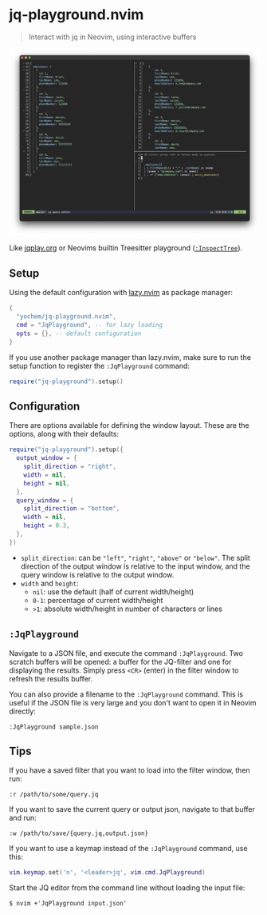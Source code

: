 # jq-playground.nvim

> Interact with jq in Neovim, using interactive buffers

![Example screenshot](example/screenshot.png)

Like [jqplay.org](https://jqplay.org) or Neovims builtin Treesitter playground
([`:InspectTree`](https://neovim.io/doc/user/treesitter.html#%3AInspectTree)).

## Setup

Using the default configuration with
[lazy.nvim](https://github.com/folke/lazy.nvim) as package manager:

```lua
{
  "yochem/jq-playground.nvim",
  cmd = "JqPlayground", -- for lazy loading
  opts = {}, -- default configuration
}
```

If you use another package manager than lazy.nvim, make sure to run the setup
function to register the `:JqPlayground` command:

```lua
require("jq-playground").setup()
```

## Configuration

There are options available for defining the window layout. These are the
options, along with their defaults:

```lua
require("jq-playground").setup({
  output_window = {
    split_direction = "right",
    width = nil,
    height = nil,
  },
  query_window = {
    split_direction = "bottom",
    width = nil,
    height = 0.3,
  },
})
```

- `split_direction`: can be `"left"`, `"right"`, `"above"` or `"below"`. The
  split direction of the output window is relative to the input window, and the
  query window is relative to the output window.
- `width` and `height`:
  - `nil`: use the default (half of current width/height)
  - `0-1`: percentage of current width/height
  - `>1`: absolute width/height in number of characters or lines

## `:JqPlayground`

Navigate to a JSON file, and execute the command `:JqPlayground`. Two scratch
buffers will be opened: a buffer for the JQ-filter and one for displaying the
results. Simply press `<CR>` (enter) in the filter window to refresh the
results buffer.

You can also provide a filename to the `:JqPlayground` command. This is useful
if the JSON file is very large and you don't want to open it in Neovim
directly:

```
:JqPlayground sample.json
```

## Tips

If you have a saved filter that you want to load into the filter window, then
run:

```
:r /path/to/some/query.jq
```

If you want to save the current query or output json, navigate to that buffer
and run:

```
:w /path/to/save/{query.jq,output.json}
```

If you want to use a keymap instead of the `:JqPlayground` command, use this:

```lua
vim.keymap.set('n', '<leader>jq', vim.cmd.JqPlayground)
```

Start the JQ editor from the command line without loading the input file:

```
$ nvim +'JqPlayground input.json'
```
